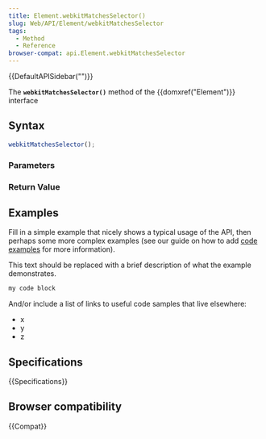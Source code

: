 ```yaml
---
title: Element.webkitMatchesSelector()
slug: Web/API/Element/webkitMatchesSelector
tags:
  - Method
  - Reference
browser-compat: api.Element.webkitMatchesSelector
---
```

{{DefaultAPISidebar("")}}

The **`webkitMatchesSelector()`** method of the {{domxref("Element")}} interface 

## Syntax

```js
webkitMatchesSelector();
```

### Parameters



### Return Value



## Examples

Fill in a simple example that nicely shows a typical usage of the API, then perhaps some more complex examples (see our guide on how to add [code examples](/en-US/docs/MDN/Contribute/Structures/Code_examples) for more information).

This text should be replaced with a brief description of what the example demonstrates.

```js
my code block
```

And/or include a list of links to useful code samples that live elsewhere:

*   x
*   y
*   z

## Specifications

{{Specifications}}

## Browser compatibility

{{Compat}}

